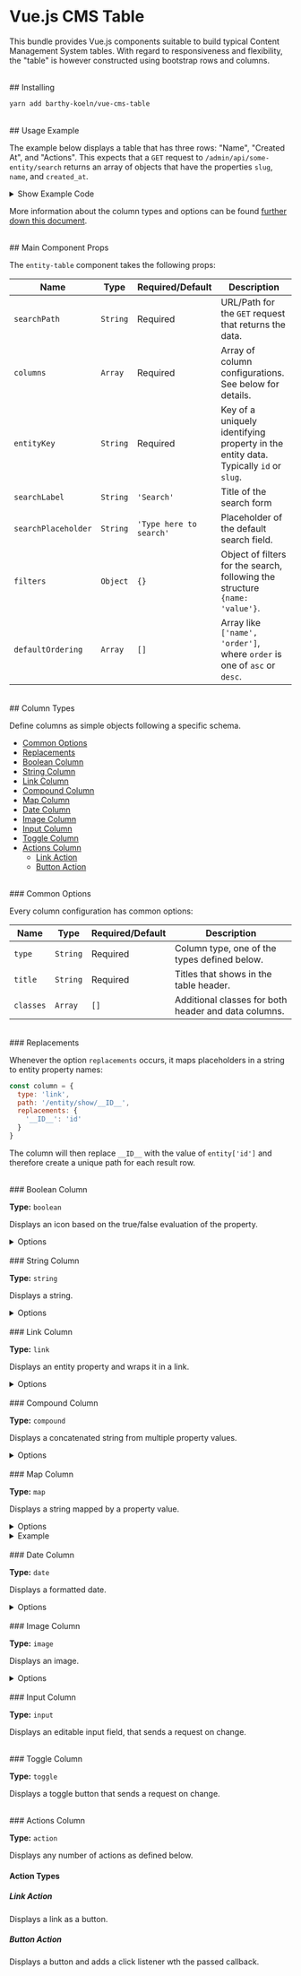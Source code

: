 # Vue.js CMS Table

This bundle provides Vue.js components suitable to build typical Content Management System tables.
With regard to responsiveness and flexibility, the "table" is however constructed using bootstrap rows and columns.

<br>
## Installing

```bash
yarn add barthy-koeln/vue-cms-table
```

<br>
## Usage Example

The example below displays a table that has three rows: "Name", "Created At", and "Actions".
This expects that a `GET` request to `/admin/api/some-entity/search` returns an array of objects that have the properties `slug`, `name`, and `created_at`.

<details>
    <summary>Show Example Code</summary>

```vue
<template>
    <div class="page">
        <entity-table :columns="columns"
                      entity-key="slug"
                      search-label="Search SomeEntity"
                      search-placeholder="Id, Name, …"
                      search-path="/admin/api/some-entity/search"
                      :default-ordering="['created_at', 'desc']"
        />
    </div>
</template>

<script>
  import EntityTable   from 'vue-cms-table/src/vue/EntityTable.vue';
    
  export default {
    name: 'SomeEntity',
    
    components: {
      EntityTable
    },

    computed: {
      columns() {
        return [
          {
            names:     'first_name',
            type:      'string',
            title:     'Name',
            classes:   ['col-5', 'col-md-2']
          },
          {
            name:    'created_at',
            type:    'date',
            title:   'Created At',
            classes: ['d-none', 'd-md-flex', 'col-md-2']
          },
          {
            type:    'actions',
            title:   'Actions',
            classes: ['col-2', 'col-md-3'],
            actions: [
              {
                type:         'link',
                title:        'View',
                icon:         'cil-link',
                replacements: {'__SLUG__': 'slug'},
                path:         '/some-entity/__SLUG__'
              },
              {
                type:         'link',
                title:        'Edit',
                icon:         'cil-pencil',
                replacements: {'__SLUG__': 'slug'},
                path:         '/some-entity/edit/__SLUG__'
              }
            ]
          }
        ]
      }
    }
  }
</script>
```

</details>

More information about the column types and options can be found [further down this document](#column-types). 

<br>
## Main Component Props

The `entity-table` component takes the following props:

| Name                | Type   | Required/Default        | Description                                                                             |
|---------------------|--------|-------------------------|-----------------------------------------------------------------------------------------|
| `searchPath`        | `String` | Required                | URL/Path for the `GET` request that returns the data.                                   |
| `columns`           | `Array`  | Required                | Array of column configurations. See below for details.                                  |
| `entityKey`         | `String` | Required                | Key of a uniquely identifying property in the entity data. Typically `id` or `slug`.    |
| `searchLabel`       | `String` | `'Search'`              | Title of the search form                                                                |
| `searchPlaceholder` | `String` | `'Type here to search'` | Placeholder of the default search field.                                                |
| `filters`           | `Object` | `{}`                    | Object of filters for the search, following the structure `{name: 'value'}`.            |
| `defaultOrdering`   | `Array`  | `[]`                    | Array like `['name', 'order']`, where `order` is one of `asc` or `desc`.                |

<br>
## Column Types

Define columns as simple objects following a specific schema.

* [Common Options](#common-options)
* [Replacements](#replacements)
* [Boolean Column](#boolean-column)
* [String Column](#string-column)
* [Link Column](#link-column)
* [Compound Column](#compound-column)
* [Map Column](#map-column)
* [Date Column](#date-column)
* [Image Column](#image-column)
* [Input Column](#input-column)
* [Toggle Column](#toggle-column)
* [Actions Column](#actions-column)
  * [Link Action](#link-action)
  * [Button Action](#button-action)

<br>
### Common Options

Every column configuration has common options: 

| Name                | Type   | Required/Default        | Description                                          |
|---------------------|--------|-------------------------|------------------------------------------------------|
| `type`              | `String` | Required                | Column type, one of the types defined below.         |
| `title`             | `String` | Required                | Titles that shows in the table header.               |
| `classes`           | `Array`  | `[]`                    | Additional classes for both header and data columns. |

<br>
### Replacements

Whenever the option `replacements` occurs, it maps placeholders in a string to entity property names: 

```js
const column = {
  type: 'link',
  path: '/entity/show/__ID__',
  replacements: {
    '__ID__': 'id'
  }
}
```

The column will then replace `__ID__` with the value of `entity['id']` and therefore create a unique path for each result row.

<br>
### Boolean Column

**Type:** `boolean`

Displays an icon based on the true/false evaluation of the property.

<details>
    <summary>Options</summary>
    
| Name                | Type     | Required/Default        | Description                                                             |
|---------------------|----------|-------------------------|-------------------------------------------------------------------------|
| `name`              | `String` | Required                | Entity property name, which is converted to a boolean value using `!!`. |

</details>

<br>
### String Column

**Type:** `string`

Displays a string.

<details>
    <summary>Options</summary>
    
| Name                | Type     | Required/Default        | Description           |
|---------------------|----------|-------------------------|-----------------------|
| `name`              | `String` | Required                | Entity property name. |

</details>

<br>
### Link Column

**Type:** `link`

Displays an entity property and wraps it in a link.

<details>
    <summary>Options</summary>
    
| Name                | Type     | Required/Default        | Description                                         |
|---------------------|----------|-------------------------|-----------------------------------------------------|
| `name`              | `String` | Required                | Entity property name.                               |
| `path`              | `String` | Required                | Path/URL template.                                  |
| `replacements`      | `Array`  | `{}`                    | [See replacements.](#replacements)                  |

The column will then replace `__ID__` with the value of `entity['id']`.

</details>

<br>
### Compound Column

**Type:** `compound`

Displays a concatenated string from multiple property values.

<details>
    <summary>Options</summary>

| Name                | Type     | Required/Default        | Description                                              |
|---------------------|----------|-------------------------|----------------------------------------------------------|
| `names`             | `String` | Required                | Entity property names.                                   |
| `separator`         | `String` | Required                | Separator between the property values. Can contain HTML. |

</details>

<br>
### Map Column

**Type:** `map`

Displays a string mapped by a property value.

<details>
    <summary>Options</summary>
    
| Name                | Type     | Required/Default        | Description                                                                                       |
|---------------------|----------|-------------------------|---------------------------------------------------------------------------------------------------|
| `name`              | `String` | Required                | Entity property name.                                                                             |
| `map`               | `Map`    | Required                | Map that has entity property values as keys and strings. String to be displayed can contain HTML. |

</details>

<details>
    <summary>Example</summary>

If your entity has a property called `status`, that can be one of `APPROVED`, `DENIED`, `PENDING`, you can instead show eloquent messages using the `map` column:

```js
const column = {
  type: 'map',
  name: 'status',
  map: new Map([
    ['APPROVED', 'Nothing to do here.'],
    ['DENIED', 'Please contact the user.'],
    ['PENDING', 'Needs admin approval.'],
  ]),
}
```

</details>

<br>
### Date Column

**Type:** `date`

Displays a formatted date.

<details>
    <summary>Options</summary>
    
| Name                | Type                  | Required/Default        | Description                                                                                      |
|---------------------|-----------------------|-------------------------|--------------------------------------------------------------------------------------------------|
| `name`              | `String`              | Required                | Entity property name. Will be parsed by `new Date()`.                                             |
| `formatter`         | `Intl.DateTimeFormat` | `new Intl.DateTimeFormat(navigator.language, {year: 'numeric', month: '2-digit', day: '2-digit'})` | Formats the Date.     |

</details>

<br>
### Image Column

**Type:** `image`

Displays an image.

<details>
    <summary>Options</summary>
    
| Name                | Type     | Required/Default          | Description                                                             |
|---------------------|----------|---------------------------|-------------------------------------------------------------------------|
| `name`              | `String` | Required                  | Entity property name.                                                   |
| `path`              | `String` | Required                  | Path/URL template.                                                      |
| `replacements`      | `Array`  | `{}`                      | [See replacements.](#replacements)                                      |
| `fallback`          | `String` | `undefined` / no fallback | In case the image property under `name` is empty, use a fallback image. |

</details>

<br>
### Input Column

**Type:** `input`

Displays an editable input field, that sends a request on change.

<br>
### Toggle Column

**Type:** `toggle`

Displays a toggle button that sends a request on change.

<br>
### Actions Column

**Type:** `action`

Displays any number of actions as defined below.

#### Action Types

##### Link Action

Displays a link as a button.

##### Button Action

Displays a button and adds a click listener wth the passed callback.